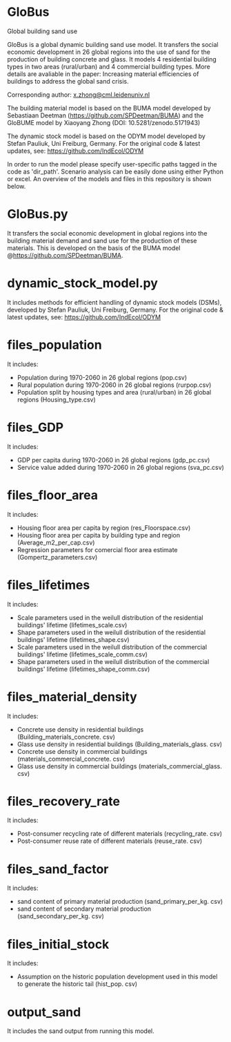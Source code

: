 # GloBus
Global building sand use

GloBus is a global dynamic building sand use model. It transfers the social economic development in 26 global regions into the use of sand for the production of building concrete and glass. It models 4 residential building types in two areas (rural/urban) and 4 commercial building types. More details are avaliable in the paper: Increasing material efficiencies of buildings to address the global sand crisis.

Corresponding author: x.zhong@cml.leidenuniv.nl

The building material model is based on the BUMA model developed by Sebastiaan Deetman (https://github.com/SPDeetman/BUMA) and the GloBUME model by Xiaoyang Zhong (DOI: 10.5281/zenodo.5171943)

The dynamic stock model is based on the ODYM model developed by Stefan Pauliuk, Uni Freiburg, Germany. For the original code & latest updates, see: https://github.com/IndEcol/ODYM

In order to run the model please specify user-specific paths tagged in the code as 'dir_path'. Scenario analysis can be easily done using either Python or excel. An overview of the models and files in this repository is shown below.

# GloBus.py
It transfers the social economic development in global regions into the building material demand and sand use for the production of these materials. This is developed on the basis of the BUMA model @https://github.com/SPDeetman/BUMA.

# dynamic_stock_model.py
It includes methods for efficient handling of dynamic stock models (DSMs), developed by Stefan Pauliuk, Uni Freiburg, Germany. For the original code & latest updates, see: https://github.com/IndEcol/ODYM

# files_population
It includes:

* Population during 1970-2060 in 26 global regions (pop.csv)
* Rural population during 1970-2060 in 26 global regions (rurpop.csv)
* Population split by housing types and area (rural/urban) in 26 global regions (Housing_type.csv)

# files_GDP
It includes:

* GDP per capita during 1970-2060 in 26 global regions (gdp_pc.csv)
* Service value added during 1970-2060 in 26 global regions (sva_pc.csv)

# files_floor_area
It includes:

* Housing floor area per capita by region (res_Floorspace.csv)
* Housing floor area per capita by building type and region (Average_m2_per_cap.csv)
* Regression parameters for comercial floor area estimate (Gompertz_parameters.csv)

# files_lifetimes
It includes:

* Scale parameters used in the weilull distribution of the residential buildings' lifetime (lifetimes_scale.csv)
* Shape parameters used in the weilull distribution of the residential buildings' lifetime (lifetimes_shape.csv)
* Scale parameters used in the weilull distribution of the commercial buildings' lifetime (lifetimes_scale_comm.csv)
* Shape parameters used in the weilull distribution of the commercial buildings' lifetime (lifetimes_shape_comm.csv)

# files_material_density
It includes:

* Concrete use density in residential buildings (Building_materials_concrete. csv)
* Glass use density in residential buildings (Building_materials_glass. csv)
* Concrete use density in commercial buildings (materials_commercial_concrete. csv)
* Glass use density in commercial buildings (materials_commercial_glass. csv)

# files_recovery_rate
It includes:

* Post-consumer recycling rate of different materials (recycling_rate. csv)
* Post-consumer reuse rate of different materials (reuse_rate. csv)

# files_sand_factor
It includes:

* sand content of primary material production (sand_primary_per_kg. csv)
* sand content of secondary material production (sand_secondary_per_kg. csv)

# files_initial_stock
It includes:

* Assumption on the historic population development used in this model to generate the historic tail (hist_pop. csv)

# output_sand
It includes the sand output from running this model.
